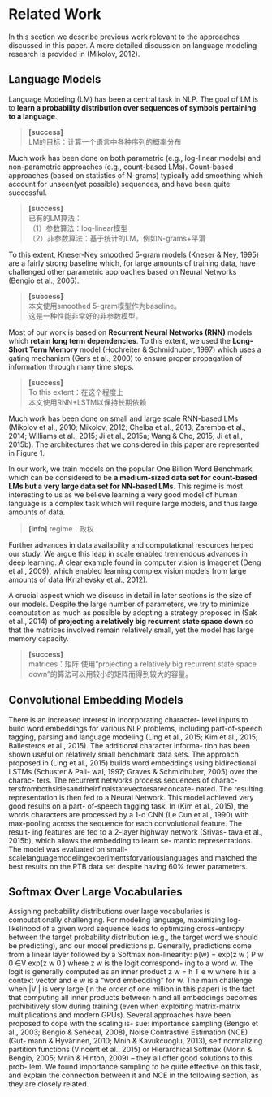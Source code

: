 # Related Work

In this section we describe previous work relevant to the approaches discussed in this paper. A more detailed discussion on language modeling research is provided in (Mikolov, 2012).

## Language Models

Language Modeling (LM) has been a central task in NLP. The goal of LM is to **learn a probability distribution over sequences of symbols pertaining to a language**.   

> **[success]**  
LM的目标：计算一个语言中各种序列的概率分布  

Much work has been done on both parametric (e.g., log-linear models) and non-parametric approaches (e.g., count-based LMs). Count-based approaches (based on statistics of N-grams) typically add smoothing which account for unseen(yet possible) sequences, and have been quite successful.   

> **[success]**  
已有的LM算法：  
（1）参数算法：log-linear模型  
（2）非参数算法：基于统计的LM，例如N-grams+平滑  

To this extent, Kneser-Ney smoothed 5-gram models (Kneser & Ney, 1995) are a fairly strong baseline which, for large amounts of training data, have challenged other parametric approaches based on Neural Networks (Bengio et al., 2006).  

> **[success]**  
本文使用smoothed 5-gram模型作为baseline。  
这是一种性能非常好的非参数模型。  

Most of our work is based on **Recurrent Neural Networks (RNN)** models which **retain long term dependencies**. To this extent, we used the **Long-Short Term Memory** model (Hochreiter & Schmidhuber, 1997) which uses a gating mechanism (Gers et al., 2000) to ensure proper propagation of information through many time steps.   

> **[success]**  
To this extent：在这个程度上  
本文使用RNN+LSTM以保持长期依赖  

Much work has been done on small and large scale RNN-based LMs (Mikolov et al., 2010; Mikolov, 2012; Chelba et al., 2013; Zaremba et al., 2014; Williams et al., 2015; Ji et al., 2015a; Wang & Cho, 2015; Ji et al., 2015b). The architectures that we considered in this paper are represented in Figure 1.  

In our work, we train models on the popular One Billion Word Benchmark, which can be considered to be **a medium-sized data set for count-based LMs but a very large data set for NN-based LMs**. This regime is most interesting to us as we believe learning a very good model of human language is a complex task which will require large models, and thus large amounts of data.  

> **[info]** regime：政权

Further advances in data availability and computational resources helped our study. We argue this leap in scale enabled tremendous advances in deep learning. A clear example found in computer vision is Imagenet (Deng et al., 2009), which enabled learning complex vision models from large amounts of data (Krizhevsky et al., 2012).

A crucial aspect which we discuss in detail in later sections is the size of our models. Despite the large number of parameters, we try to minimize computation as much as possible by adopting a strategy proposed in (Sak et al., 2014) of **projecting a relatively big recurrent state space down** so that the matrices involved remain relatively small, yet the model has large memory capacity.

> **[success]**  
matrices：矩阵
使用“projecting a relatively big recurrent state space down”的算法可以用较小的矩阵而得到较大的容量。  

## Convolutional Embedding Models

There is an increased interest in incorporating character-
level inputs to build word embeddings for various NLP
problems, including part-of-speech tagging, parsing and
language modeling (Ling et al., 2015; Kim et al., 2015;
Ballesteros et al., 2015). The additional character informa-
tion has been shown useful on relatively small benchmark
data sets.
The approach proposed in (Ling et al., 2015) builds word
embeddings using bidirectional LSTMs (Schuster & Pali-
wal, 1997; Graves & Schmidhuber, 2005) over the charac-
ters. The recurrent networks process sequences of charac-
tersfrombothsidesandtheirfinalstatevectorsareconcate-
nated. The resulting representation is then fed to a Neural
Network. This model achieved very good results on a part-
of-speech tagging task.
In (Kim et al., 2015), the words characters are processed by
a 1-d CNN (Le Cun et al., 1990) with max-pooling across
the sequence for each convolutional feature. The result-
ing features are fed to a 2-layer highway network (Srivas-
tava et al., 2015b), which allows the embedding to learn se-
mantic representations. The model was evaluated on small-
scalelanguagemodelingexperimentsforvariouslanguages
and matched the best results on the PTB data set despite
having 60% fewer parameters.
## Softmax Over Large Vocabularies
Assigning probability distributions over large vocabularies
is computationally challenging. For modeling language,
maximizing log-likelihood of a given word sequence leads
to optimizing cross-entropy between the target probability
distribution (e.g., the target word we should be predicting),
and our model predictions p. Generally, predictions come
from a linear layer followed by a Softmax non-linearity:
p(w) =
exp(z w )
P
w 0 ∈V
exp(z w 0 )
where z w is the logit correspond-
ing to a word w. The logit is generally computed as an
inner product z w = h T e w where h is a context vector and
e w is a “word embedding” for w.
The main challenge when |V | is very large (in the order
of one million in this paper) is the fact that computing
all inner products between h and all embeddings becomes
prohibitively slow during training (even when exploiting
matrix-matrix multiplications and modern GPUs). Several
approaches have been proposed to cope with the scaling is-
sue: importance sampling (Bengio et al., 2003; Bengio &
Senécal, 2008), Noise Contrastive Estimation (NCE) (Gut-
mann & Hyvärinen, 2010; Mnih & Kavukcuoglu, 2013),
self normalizing partition functions (Vincent et al., 2015)
or Hierarchical Softmax (Morin & Bengio, 2005; Mnih &
Hinton, 2009) – they all offer good solutions to this prob-
lem. We found importance sampling to be quite effective
on this task, and explain the connection between it and
NCE in the following section, as they are closely related.
